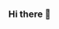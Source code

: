 ### Hi there 👋

<!--
<script src="https://gist.github.com/TomAndJerry342/7ca6cb5dabaee72a17490fbe3ca4622c.js"></script>
Python is like grandma, it can do everything, just really slowly.
-->
